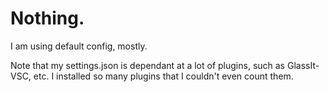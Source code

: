 # Nothing.

I am using default config, mostly.

Note that my settings.json is dependant at a lot of plugins, such as GlassIt-VSC, etc.
I installed so many plugins that I couldn't even count them.
